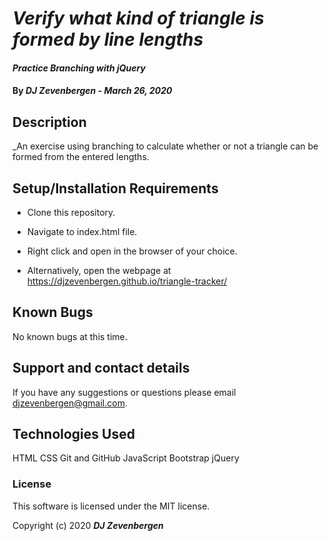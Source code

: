 # _Verify what kind of triangle is formed by line lengths_

#### _Practice Branching with jQuery_

#### By _**DJ Zevenbergen - March 26, 2020**_

## Description

_An exercise using branching to calculate whether or not a triangle can be formed from the entered lengths.

## Setup/Installation Requirements

* Clone this repository.
* Navigate to index.html file.
* Right click and open in the browser of your choice.

* Alternatively, open the webpage at https://djzevenbergen.github.io/triangle-tracker/

## Known Bugs

No known bugs at this time.

## Support and contact details

If you have any suggestions or questions please email djzevenbergen@gmail.com.

## Technologies Used

HTML
CSS
Git and GitHub
JavaScript
Bootstrap
jQuery

### License

This software is licensed under the MIT license.

Copyright (c) 2020 **_DJ Zevenbergen_**